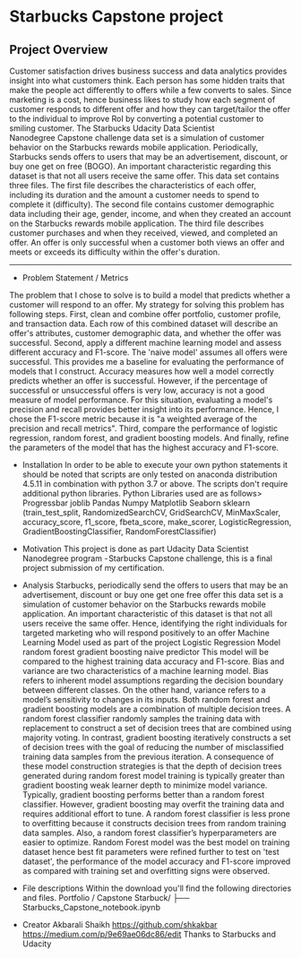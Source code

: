 # Starbucks Capstone project

## Project Overview

Customer satisfaction drives business success and data analytics provides insight into what customers think. Each person has some hidden traits that make the people act differently to offers while a few converts to sales. Since marketing is a cost, hence business likes to study how each segment of customer responds to different offer and how they can target/tailor the offer to the individual to improve RoI by converting a potential customer to smiling customer.
The Starbucks Udacity Data Scientist Nanodegree Capstone challenge data set is a simulation of customer behavior on the Starbucks rewards mobile application. Periodically, Starbucks sends offers to users that may be an advertisement, discount, or buy one get on free (BOGO). An important characteristic regarding this dataset is that not all users receive the same offer.
This data set contains three files. The first file describes the characteristics of each offer, including its duration and the amount a customer needs to spend to complete it (difficulty). The second file contains customer demographic data including their age, gender, income, and when they created an account on the Starbucks rewards mobile application. The third file describes customer purchases and when they received, viewed, and completed an offer. An offer is only successful when a customer both views an offer and meets or exceeds its difficulty within the offer's duration.


------------------------------------------------------------------------------------------------------------------
* Problem Statement / Metrics

The problem that I chose to solve is to build a model that predicts whether a customer will respond to an offer. My strategy for solving this problem has following steps. 
First, clean and combine offer portfolio, customer profile, and transaction data. Each row of this combined dataset will describe an offer's attributes, customer demographic data, and whether the offer was successful. 
Second, apply a different machine learning model and assess different accuracy and F1-score. The 'naive model' assumes all offers were successful. This provides me a baseline for evaluating the performance of models that I construct. Accuracy measures how well a model correctly predicts whether an offer is successful. However, if the percentage of successful or unsuccessful offers is very low, accuracy is not a good measure of model performance. For this situation, evaluating a model's precision and recall provides better insight into its performance. Hence, I chose the F1-score metric because it is "a weighted average of the precision and recall metrics". 
Third, compare the performance of logistic regression, random forest, and gradient boosting models. 
And finally, refine the parameters of the model that has the highest accuracy and F1-score.

* Installation
In order to be able to execute your own python statements it should be noted that scripts are only tested on anaconda distribution 4.5.11 in combination with python 3.7 or above. The scripts don't require additional python libraries.
Python Libraries used are as follows>
Progressbar
joblib 
Pandas
Numpy
Matplotlib
Seaborn
sklearn (train_test_split, RandomizedSearchCV, GridSearchCV, MinMaxScaler, accuracy_score, f1_score, fbeta_score, make_scorer, LogisticRegression, GradientBoostingClassifier, RandomForestClassifier)

* Motivation
This project is done as part Udacity Data Scientist Nanodegree program - Starbucks Capstone challenge, this is a final project submission of my certification.

* Analysis 
Starbucks, periodically send the offers to users that may be an advertisement, discount or buy one get one free offer this data set is a simulation of customer behavior on the Starbucks rewards mobile application. An important characteristic of this dataset is that not all users receive the same offer. Hence, identifying the right individuals for targeted marketing who will respond positively to an offer
Machine Learning Model used as part of the project 
Logistic Regression Model
random forest
gradient boosting
naive predictor
This model will be compared to the highest training data accuracy and F1-score. Bias and variance are two characteristics of a machine learning model.
Bias refers to inherent model assumptions regarding the decision boundary between different classes.
On the other hand, variance refers to a model’s sensitivity to changes in its inputs.
Both random forest and gradient boosting models are a combination of multiple decision trees. A random forest classifier randomly samples the training data with replacement to construct a set of decision trees that are combined using majority voting. In contrast, gradient boosting iteratively constructs a set of decision trees with the goal of reducing the number of misclassified training data samples from the previous iteration. A consequence of these model construction strategies is that the depth of decision trees generated during random forest model training is typically greater than gradient boosting weak learner depth to minimize model variance. Typically, gradient boosting performs better than a random forest classifier. However, gradient boosting may overfit the training data and requires additional effort to tune. A random forest classifier is less prone to overfitting because it constructs decision trees from random training data samples. Also, a random forest classifier’s hyperparameters are easier to optimize.
Random Forest model was the best model on training dataset hence best fit parameters were refined further to test on 'test dataset', the performance of the model accuracy and F1-score improved as compared with training set and overfitting signs were observed.


* File descriptions
Within the download you'll find the following directories and files.
Portfolio / Capstone Starbuck/ ├── Starbucks_Capstone_notebook.ipynb

* Creator
Akbarali Shaikh
https://github.com/shkakbar
https://medium.com/p/9e69ae06dc86/edit 
Thanks to Starbucks and Udacity 
